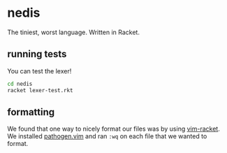 # nedis

The tiniest, worst language. Written in Racket.

## running tests

You can test the lexer!

```sh
cd nedis
racket lexer-test.rkt
```

## formatting

We found that one way to nicely format our files was
by using [vim-racket](https://github.com/wlangstroth/vim-racket).  We installed [pathogen.vim](https://github.com/tpope/vim-pathogen) and ran `:wq` on each file that we wanted to format.
